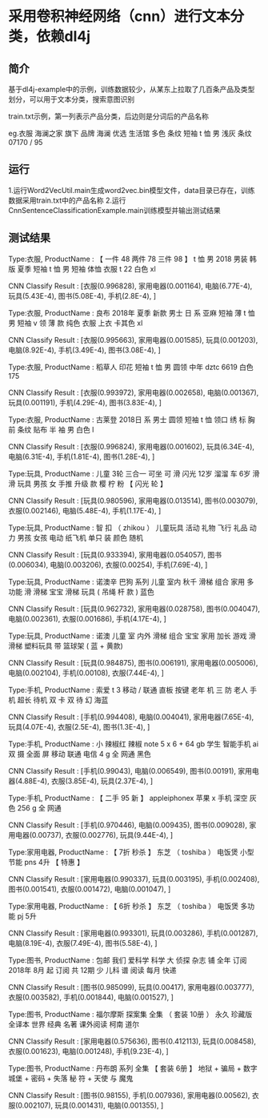 # 采用卷积神经网络（cnn）进行文本分类，依赖dl4j

## 简介
基于dl4j-example中的示例，训练数据较少，从某东上拉取了几百条产品及类型划分，可以用于文本分类，搜索意图识别

train.txt示例，第一列表示产品分类，后边则是分词后的产品名称   

eg.衣服 海澜之家 旗下 品牌 海澜 优选 生活馆 多色 条纹 短袖 t 恤 男 浅灰 条纹 07170 / 95

## 运行
1.运行Word2VecUtil.main生成word2vec.bin模型文件，data目录已存在，训练数据采用train.txt中的产品名称
2.运行CnnSentenceClassificationExample.main训练模型并输出测试结果

## 测试结果
Type:衣服, ProductName : 【 一件 48 两件 78 三件 98 】 t 恤 男 2018 男装 韩 版 夏季 短袖 t 恤 男 短袖 体恤 衣服 t 22 白色 xl    

   CNN Classify Result : [衣服(0.996828), 家用电器(0.001164), 电脑(6.77E-4), 玩具(5.43E-4), 图书(5.08E-4), 手机(2.8E-4), ]   
   
  
Type:衣服, ProductName : 良布 2018年 夏季 新款 男士 日 系 亚麻 短袖 薄 t 恤 男 短袖 v 领 薄 款 纯色 衣服 上衣 卡其色 xl   

   CNN Classify Result : [衣服(0.995663), 家用电器(0.001585), 玩具(0.001203), 电脑(8.92E-4), 手机(3.49E-4), 图书(3.08E-4), ]      
   
   

Type:衣服, ProductName : 稻草人 印花 短袖 t 恤 男 圆领 中年 dztc 6619 白色 175   

   CNN Classify Result : [衣服(0.993972), 家用电器(0.002658), 电脑(0.001367), 玩具(0.001191), 手机(4.29E-4), 图书(3.83E-4), ]   
   
   
   

Type:衣服, ProductName : 古莱登 2018日 系 男士 圆领 短袖 t 恤 领口 绣 标 胸前 条纹 贴布 半 袖 男 白色 l  

   CNN Classify Result : [衣服(0.996824), 家用电器(0.001602), 玩具(6.34E-4), 电脑(6.31E-4), 手机(1.81E-4), 图书(1.28E-4), ]      
   
   

Type:玩具, ProductName : 儿童 3轮 三合一 可坐 可 滑 闪光 12岁 溜溜 车 6岁 滑 滑 玩具 男孩 女 手推 升级 款 樱 柠 粉 【 闪光 轮 】  

   CNN Classify Result : [玩具(0.980596), 家用电器(0.013514), 图书(0.003079), 衣服(0.002146), 电脑(5.48E-4), 手机(1.17E-4), ]     
   
   

Type:玩具, ProductName : 智 扣 （ zhikou ） 儿童玩具 活动 礼物 飞行 礼品 动力 男孩 女孩 电动 纸飞机 单只 装 颜色 随机   

   CNN Classify Result : [玩具(0.933394), 家用电器(0.054057), 图书(0.006034), 电脑(0.003206), 衣服(0.00254), 手机(7.69E-4), ]      
   
   

Type:玩具, ProductName : 诺澳辛 巴狗 系列 儿童 室内 秋千 滑梯 组合 家用 多功能 滑 滑梯 宝宝 滑梯 玩具 ( 吊绳 杆 款 ) 蓝色   

   CNN Classify Result : [玩具(0.962732), 家用电器(0.028758), 图书(0.004047), 电脑(0.002361), 衣服(0.001686), 手机(4.17E-4), ]      
   
   

Type:玩具, ProductName : 诺澳 儿童 室 内外 滑梯 组合 宝宝 家用 加长 游戏 滑 滑梯 塑料玩具 带 篮球架 ( 蓝 + 黄款)  

   CNN Classify Result : [玩具(0.984875), 图书(0.006191), 家用电器(0.005006), 电脑(0.002104), 手机(0.00108), 衣服(7.44E-4), ]   
   
   

Type:手机, ProductName : 索爱 t 3 移动 / 联通 直板 按键 老年 机 三 防 老人 手机 超长 待机 双 卡 双 待 幻 海蓝  

   CNN Classify Result : [手机(0.994408), 电脑(0.004041), 家用电器(7.65E-4), 玩具(4.07E-4), 衣服(2.5E-4), 图书(1.3E-4), ]   
   
   

Type:手机, ProductName : 小 辣椒红 辣椒 note 5 x 6 + 64 gb 学生 智能手机 ai 双 摄 全面 屏 移动 联通 电信 4 g 全 网通 黑色  

   CNN Classify Result : [手机(0.99043), 电脑(0.006549), 图书(0.00191), 家用电器(4.88E-4), 衣服(3.85E-4), 玩具(2.37E-4), ]    
    
    

Type:手机, ProductName : 【 二手 95 新 】 appleiphonex 苹果 x 手机 深空 灰色 256 g 全 网通  

   CNN Classify Result : [手机(0.970446), 电脑(0.009435), 图书(0.009028), 家用电器(0.00737), 衣服(0.002776), 玩具(9.44E-4), ]    
     
     

Type:家用电器, ProductName : 【 7折 秒杀 】 东芝 （ toshiba ） 电饭煲 小型 节能 pns 4升 【 特惠 】  

   CNN Classify Result : [家用电器(0.990337), 玩具(0.003195), 手机(0.002408), 图书(0.001541), 衣服(0.001472), 电脑(0.001047), ]   
     
     

Type:家用电器, ProductName : 【 6折 秒杀 】 东芝 （ toshiba ） 电饭煲 多功能 pj 5升  

   CNN Classify Result : [家用电器(0.993301), 玩具(0.003286), 手机(0.001287), 电脑(8.19E-4), 衣服(7.49E-4), 图书(5.58E-4), ]    
     
     

Type:图书, ProductName : 包邮 我们 爱科学 科学 大 侦探 杂志 铺 全年 订阅 2018年 8月 起 订阅 共 12期 少 儿科 谱 阅读 每月 快递  
  
   CNN Classify Result : [图书(0.985099), 玩具(0.00417), 家用电器(0.003777), 衣服(0.003582), 手机(0.001844), 电脑(0.001527), ]   
     
     

Type:图书, ProductName : 福尔摩斯 探案集 全集 （ 套装 10册 ） 永久 珍藏版 全译本 世界 经典 名著 课外阅读 柯南 道尔  

   CNN Classify Result : [家用电器(0.575636), 图书(0.412113), 玩具(0.008458), 衣服(0.001623), 电脑(0.001248), 手机(9.23E-4), ]    
     
     

Type:图书, ProductName : 丹布朗 系列 全集 【 套装 6册 】 地狱 + 骗局 + 数字 城堡 + 密码 + 失落 秘 符 + 天使 与 魔鬼  

   CNN Classify Result : [图书(0.98155), 手机(0.007936), 家用电器(0.00562), 衣服(0.002107), 玩具(0.001431), 电脑(0.001355), ]    
     
     
